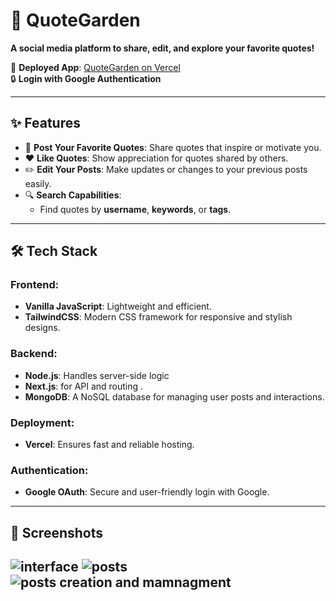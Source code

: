 # 🌱 QuoteGarden  

**A social media platform to share, edit, and explore your favorite quotes!**  

🚀 **Deployed App**: [QuoteGarden on Vercel](https://quote-garden-iota.vercel.app/)  
🔒 **Login with Google Authentication**  

---

## ✨ Features  
- 🌟 **Post Your Favorite Quotes**: Share quotes that inspire or motivate you.  
- ❤️ **Like Quotes**: Show appreciation for quotes shared by others.  
- ✏️ **Edit Your Posts**: Make updates or changes to your previous posts easily.  
- 🔍 **Search Capabilities**:  
  - Find quotes by **username**, **keywords**, or **tags**.  

---

## 🛠️ Tech Stack  
### Frontend:  
- **Vanilla JavaScript**: Lightweight and efficient.  
- **TailwindCSS**: Modern CSS framework for responsive and stylish designs.  

### Backend:  
- **Node.js**: Handles server-side logic
- **Next.js**: for API and routing .  
- **MongoDB**: A NoSQL database for managing user posts and interactions.  

### Deployment:  
- **Vercel**: Ensures fast and reliable hosting.  

### Authentication:  
- **Google OAuth**: Secure and user-friendly login with Google.  

---

## 📸 Screenshots  
![interface](https://i.imgur.com/fawdU0x.png)
![posts](https://i.imgur.com/IIS2yOF.png)
![posts creation and mamnagment](https://i.imgur.com/XpA58z0.png)
---



